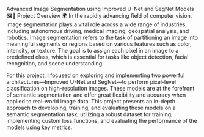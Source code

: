 Advanced Image Segmentation using Improved U-Net and SegNet Models 🖼️🤖
Project Overview 🌍
In the rapidly advancing field of computer vision, image segmentation plays a vital role across a wide range of industries, including autonomous driving, medical imaging, geospatial analysis, and robotics. Image segmentation refers to the task of partitioning an image into meaningful segments or regions based on various features such as color, intensity, or texture. The goal is to assign each pixel in an image to a predefined class, which is essential for tasks like object detection, facial recognition, and scene understanding.


For this project, I focused on exploring and implementing two powerful architectures—Improved U-Net and SegNet—to perform pixel-level classification on high-resolution images. These models are at the forefront of semantic segmentation and offer great flexibility and accuracy when applied to real-world image data. This project presents an in-depth approach to developing, training, and evaluating these models on a semantic segmentation task, utilizing a robust dataset for training, implementing custom loss functions, and evaluating the performance of the models using key metrics.
